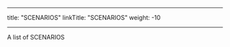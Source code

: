 
---
title: "SCENARIOS"
linkTitle: "SCENARIOS"
weight: -10
<!-- menu:
  main:
    weight: 20 -->
---

A list of SCENARIOS
